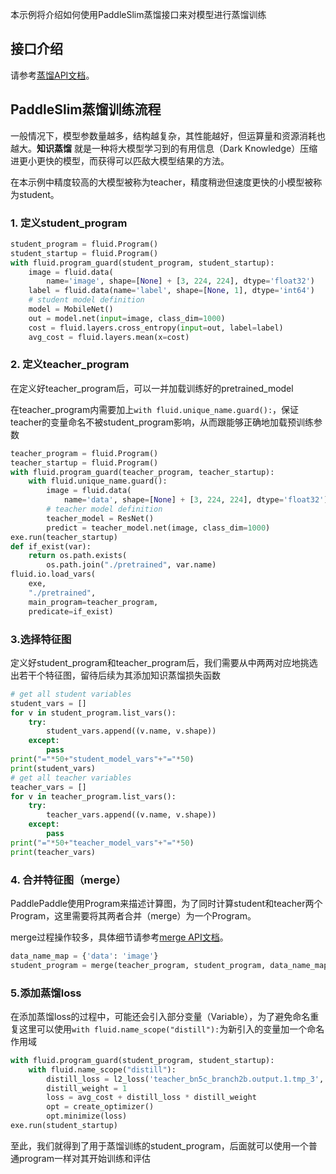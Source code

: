 本示例将介绍如何使用PaddleSlim蒸馏接口来对模型进行蒸馏训练

## 接口介绍

请参考[蒸馏API文档](https://paddlepaddle.github.io/PaddleSlim/api/single_distiller_api/)。

## PaddleSlim蒸馏训练流程

一般情况下，模型参数量越多，结构越复杂，其性能越好，但运算量和资源消耗也越大。**知识蒸馏** 就是一种将大模型学习到的有用信息（Dark Knowledge）压缩进更小更快的模型，而获得可以匹敌大模型结果的方法。

在本示例中精度较高的大模型被称为teacher，精度稍逊但速度更快的小模型被称为student。

### 1. 定义student_program

```python
student_program = fluid.Program()
student_startup = fluid.Program()
with fluid.program_guard(student_program, student_startup):
    image = fluid.data(
        name='image', shape=[None] + [3, 224, 224], dtype='float32')
    label = fluid.data(name='label', shape=[None, 1], dtype='int64')
    # student model definition
    model = MobileNet()
    out = model.net(input=image, class_dim=1000)
    cost = fluid.layers.cross_entropy(input=out, label=label)
    avg_cost = fluid.layers.mean(x=cost)
```

### 2. 定义teacher_program

在定义好teacher_program后，可以一并加载训练好的pretrained_model

在teacher_program内需要加上`with fluid.unique_name.guard():`，保证teacher的变量命名不被student_program影响，从而跟能够正确地加载预训练参数

```python
teacher_program = fluid.Program()
teacher_startup = fluid.Program()
with fluid.program_guard(teacher_program, teacher_startup):
    with fluid.unique_name.guard():
        image = fluid.data(
            name='data', shape=[None] + [3, 224, 224], dtype='float32')
        # teacher model definition
        teacher_model = ResNet()
        predict = teacher_model.net(image, class_dim=1000)
exe.run(teacher_startup)
def if_exist(var):
    return os.path.exists(
        os.path.join("./pretrained", var.name)
fluid.io.load_vars(
    exe,
    "./pretrained",
    main_program=teacher_program,
    predicate=if_exist)
```

### 3.选择特征图

定义好student_program和teacher_program后，我们需要从中两两对应地挑选出若干个特征图，留待后续为其添加知识蒸馏损失函数

```python
# get all student variables
student_vars = []
for v in student_program.list_vars():
    try:
        student_vars.append((v.name, v.shape))
    except:
        pass
print("="*50+"student_model_vars"+"="*50)
print(student_vars)
# get all teacher variables
teacher_vars = []
for v in teacher_program.list_vars():
    try:
        teacher_vars.append((v.name, v.shape))
    except:
        pass
print("="*50+"teacher_model_vars"+"="*50)
print(teacher_vars)
```

### 4. 合并特征图（merge）

PaddlePaddle使用Program来描述计算图，为了同时计算student和teacher两个Program，这里需要将其两者合并（merge）为一个Program。

merge过程操作较多，具体细节请参考[merge API文档](https://paddlepaddle.github.io/PaddleSlim/api/single_distiller_api/#merge)。

```python
data_name_map = {'data': 'image'}
student_program = merge(teacher_program, student_program, data_name_map, place)
```

### 5.添加蒸馏loss

在添加蒸馏loss的过程中，可能还会引入部分变量（Variable），为了避免命名重复这里可以使用`with fluid.name_scope("distill"):`为新引入的变量加一个命名作用域

```python
with fluid.program_guard(student_program, student_startup):
    with fluid.name_scope("distill"):
        distill_loss = l2_loss('teacher_bn5c_branch2b.output.1.tmp_3', 'depthwise_conv2d_11.tmp_0', main)
        distill_weight = 1
        loss = avg_cost + distill_loss * distill_weight
        opt = create_optimizer()
        opt.minimize(loss)
exe.run(student_startup)
```

至此，我们就得到了用于蒸馏训练的student_program，后面就可以使用一个普通program一样对其开始训练和评估